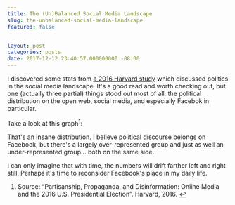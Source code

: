 ```yaml
---
title: The (Un)Balanced Social Media Landscape
slug: the-unbalanced-social-media-landscape
featured: false


layout: post
categories: posts
date: 2017-12-12 23:40:57.000000000 -08:00
---
```


I discovered some stats from [a 2016 Harvard study](https://cyber.harvard.edu/publications/2017/08/mediacloud) which discussed politics in the social media landscape. It's a good read and worth checking out, but one (actually three partial) things stood out most of all: the political distribution on the open web, social media, and especially Facebok in particular.

Take a look at this graph<sup><a href="#fn-1">1</a></sup>:

<!--missing_image-->

That's an insane distribution. I believe political discourse belongs on Facebook, but there's a largely over-represented group and just as well an under-represented group… both on the same side.

I can only imagine that with time, the numbers will drift farther left and right still. Perhaps it's time to reconsider Facebook's place in my daily life.

1. Source: “Partisanship, Propaganda, and Disinformation: Online Media and the 2016 U.S. Presidential Election”. Harvard, 2016. [↩](#fnref-1)
